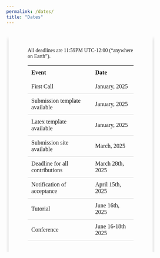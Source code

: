 ```yaml
---
permalink: /dates/
title: "Dates"
---
```

<html>
<head>
<meta name="viewport" content="width=device-width, initial-scale=1">
<style>
body {
  font-family: Sans Serif;
}
html {
  box-sizing: border-box;
}
*, *:before, *:after {
  box-sizing: inherit;
}
.column {
  float: left;
  width: auto;
  margin-bottom: 6px;
  padding: 0 6px;
}
@media screen and (max-width: 1000px) {
  .column {
    width: auto;
    display: block;
  }
}
.card {
  box-shadow: 0 4px 8px 0 rgba(0, 0, 0, 0.2);
}
.container {
  padding: 0 52px;
}
.container::after, .row::after {
  content: "";
  clear: both;
  display: table;
}
table {
  width: auto;
}
th, td {
  text-align: left;
  padding: 10px;
}
td {
  border-bottom: 1px solid #ddd;
}
</style>
</head>
<body>

  <br>
  <div class="column">
    <div class="card">
    <br>
      <div class="container">
        <p>All deadlines are 11:59PM UTC-12:00 (“anywhere on Earth”).</p>
<table>
  <tr>
    <th>Event</th>
    <th>Date</th>
  </tr>
  
  <tr>
    <td>First Call</td>
    <td>January, 2025</td>
  </tr>
  
  <tr>
    <td>Submission template available</td>
    <td>January, 2025</td>
  </tr> 
  
  <tr>
    <td>Latex template available</td>
    <td>January, 2025</td>
  </tr>
  
  <tr>
    <td>Submission site available</td>
    <td>March, 2025</td>
  </tr>
  
  <tr>
    <td>Deadline for all contributions</td>
    <td>March 28th, 2025</td>
  </tr>

  <tr>
  	<td>Notification of acceptance</td>
    <td>April 15th, 2025</td>
  </tr>
  
  <tr>
    <td>Tutorial</td>
    <td>June 16th, 2025 </td>
  </tr>
  
  <tr>
    <td>Conference</td>
    <td>June 16-18th 2025</td>
  </tr>
</table>
      </div>
          <br>
    </div>
  </div>

</body>
</html>

<!-- <html>
<head>
<style>
h1, h2, h3, h4, h5, h6 {
  font-family: 'Akaya Telivigala';
}
body {
    font-family: 'Akaya Telivigala';
}

th, tr, td {
  border: 2px solid black;
  font-family: 'Akaya Telivigala';
}

tr:nth-child(even) {
  background-color: rgba(150, 212, 212, 0.4);
}
</style>
</head>

<body>
<p>All deadlines are 11:59PM UTC-12:00 (“anywhere on Earth”).</p>

<table>
  <tr>
    <th>Event</th>
    <th>Date</th>
  </tr>
  
  <tr>
    <td>First Call</td>
    <td>February 2nd, 2025</td>
  </tr>
  
  <tr>
    <td>Submission template available</td>
    <td>February 2nd, 2025</td>
  </tr> 
  
  <tr>
    <td>Latex template available</td>
    <td>March 21st, 2025</td>
  </tr>
  
  <tr>
    <td>Submission site available</td>
    <td>March 22nd, 2025</td>
  </tr>
  
  <tr>
    <td>Deadline for all contributions</td>
    <td><del>March 28th, 2025</del> April 8th 2025</td>
  </tr>

  <tr>
  	<td>Notification of acceptance</td>
    <td><del>April 19th, 2025</del> April 24th, 2025</td>
  </tr>
  
  <tr>
    <td>Tutorial</td>
    <td>June 12th, 2025 </td>
  </tr>
  
  <tr>
    <td>Conference</td>
    <td><del>June 13-14th 2025</del> June 13-14th 2025</td>
  </tr>
</table>

</body>
</html> -->
